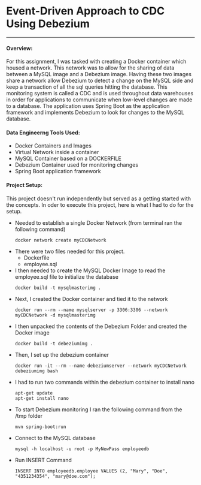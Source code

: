 # Event-Driven Approach to CDC Using Debezium
---

#### Overview:
For this assignment, I was tasked with creating a Docker container which housed a network. This network was to allow for the sharing of data between a MySQL image and a Debezium image. Having these two images share a network allow Debezium to detect a change on the MySQL side and keep a transaction of all the sql queries hitting the database. This monitoring system is called a CDC and is used throughout data warehouses in order for applications to communicate when low-level changes are made to a database. The application uses Spring Boot as the application framework and implements Debezium to look for changes to the MySQL database.

#### Data Engineerng Tools Used:
- Docker Containers and Images
- Virtual Network inside a container
- MySQL Container based on a DOCKERFILE
- Debezium Container used for monitoring changes
- Spring Boot application framework

#### Project Setup:
This project doesn't run independently but served as a getting started with the concepts. In oder to execute this project, here is what I had to do for the setup. 
- Needed to establish a single Docker Network (from terminal ran the following command)
	```
	docker network create myCDCNetwork
	```
- There were two files needed for this project.
  - Dockerfile
  - employee.sql
- I then needed to create the MySQL Docker Image to read the employee.sql file to initialize the database
	```
	docker build -t mysqlmasterimg . 
	```
- Next, I created the Docker container and tied it to the network
	```
	docker run --rm --name mysqlserver -p 3306:3306 --network myCDCNetwork -d mysqlmasterimg
	```
- I then unpacked the contents of the Debezium Folder and created the Docker image
	```
	docker build -t debeziumimg .
	```
- Then, I set up the debezium container
	```
	docker run -it --rm --name debeziumserver --network myCDCNetwork debeziumimg bash
	```
- I had to run two commands within the debezium container to install nano
	```
	apt-get update
	apt-get install nano
	```
- To start Debezium monitoring I ran the following command from the /tmp folder
	```
	mvn spring-boot:run
	```
- Connect to the MySQL database
	```
	mysql -h localhost -u root -p MyNewPass employeedb
	```
- Run INSERT Command
	```	
	INSERT INTO employeedb.employee VALUES (2, "Mary", "Doe", "4351234354", "mary@doe.com");
	```
